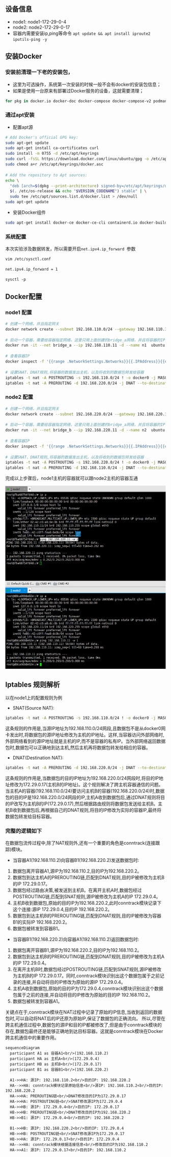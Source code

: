 ## 设备信息
- node1: node1-172-29-0-4
- node2: node2-172-29-0-17
- 容器内需要安装ip,ping等命令 `apt update && apt install iproute2 iputils-ping -y`

## 安装Docker
### 安装前清理一下老的安装包，
- 这里为可选操作，系统第一次安装的时候一般不会有docker的安装包信息；
- 如果是使用一台原来有部署过Docker服务的设备，这就需要清理；
```bash
for pkg in docker.io docker-doc docker-compose docker-compose-v2 podman-docker containerd runc; do sudo apt-get remove $pkg; done
```

### 通过apt安装
- 配置apt源
```bash
# Add Docker's official GPG key:
sudo apt-get update
sudo apt-get install ca-certificates curl
sudo install -m 0755 -d /etc/apt/keyrings
sudo curl -fsSL https://download.docker.com/linux/ubuntu/gpg -o /etc/apt/keyrings/docker.asc
sudo chmod a+r /etc/apt/keyrings/docker.asc

# Add the repository to Apt sources:
echo \
  "deb [arch=$(dpkg --print-architecture) signed-by=/etc/apt/keyrings/docker.asc] https://download.docker.com/linux/ubuntu \
  $(. /etc/os-release && echo "$VERSION_CODENAME") stable" | \
  sudo tee /etc/apt/sources.list.d/docker.list > /dev/null
sudo apt-get update
```
- 安装Docker组件
```bash
sudo apt-get install docker-ce docker-ce-cli containerd.io docker-buildx-plugin docker-compose-plugin
```

### 系统配置
本次实验涉及数据转发，所以需要开启`net.ipv4.ip_forward `参数
```
vim /etc/sysctl.conf

net.ipv4.ip_forward = 1

sysctl -p
```
## Docker配置
### node1 配置
```bash
# 创建一个网络，并且指定网关
docker network create --subnet 192.168.110.0/24 --gateway 192.168.110.1 bridge_a

# 启动一个容器，需要给容器指定网络，这里只用上面创建的bridge_a网络，并且将容器的IP设置为192.168.110.11 
docker run -it --net bridge_a --ip 192.168.110.11 -d --name n1  ubuntu

# 查看容器IP 
docker inspect -f '{{range .NetworkSettings.Networks}}{{.IPAddress}}{{end}}' n1

# 设置SNAT、DNAT规则,将容器的数据发出主机，以及将收到的数据包转发给容器
iptables -t nat -A POSTROUTING -s 192.168.110.0/24 ! -o docker0 -j MASQUERADE
iptables -t nat -A PREROUTING -d 192.168.220.0/24 -j DNAT --to-destination 172.29.0.17
```

### node2 配置
```bash
# 创建一个网络，并且指定网关
docker network create --subnet 192.168.220.0/24 --gateway 192.168.220.1 bridge_b

# 启动一个容器，需要给容器指定网络，这里只用上面创建的bridge_a网络，并且将容器的IP设置为192.168.110.11 
docker run -it --net bridge_b --ip 192.168.220.11 -d --name n2  ubuntu

# 查看容器IP 
docker inspect -f '{{range .NetworkSettings.Networks}}{{.IPAddress}}{{end}}' n2

# 设置SNAT、DNAT规则,将容器的数据发出主机，以及将收到的数据包转发给容器
iptables -t nat -A POSTROUTING -s 192.168.220.0/24 ! -o docker0 -j MASQUERADE
iptables -t nat -A PREROUTING -d 192.168.110.0/24 -j DNAT --to-destination 172.29.0.4
```
完成以上步骤后，node1主机的容器就可以跟node2主机的容器互通

![ping-result.png](image%2Fping-result.png)

## Iptables 规则解析
以在node1上的配置规则为例
- SNAT(Source NAT):
```bash
iptables -t nat -A POSTROUTING -s 192.168.110.0/24 ! -o docker0 -j MASQUERADE
```
这条规则的作用是,当源IP地址为192.168.110.0/24网段,且数据包不是从docker0网卡发出时,将数据包的源IP地址修改为主机的IP地址。这样,当容器访问外部网络时,外部网络看到的源IP地址就是主机的IP,而不是容器的私有IP。当外部网络返回数据包时,数据包可以正确地到达主机,然后主机再将数据包转发给相应的容器。
- DNAT(Destination NAT):
```bash
iptables -t nat -A PREROUTING -d 192.168.220.0/24 -j DNAT --to-destination 172.29.0.17
```
这条规则的作用是,当数据包的目的IP地址为192.168.220.0/24网段时,将目的IP地址修改为172.29.0.17(主机B的IP地址)。这个规则解决了跨主机容器通信的问题。当主机A的容器(192.168.110.0/24)要访问主机B的容器(192.168.220.0/24)时,数据包的目的IP是192.168.220.0/24网段的IP,主机A收到数据包后,通过DNAT规则将目的IP改写为主机B的IP(172.29.0.17),然后根据路由规则将数据包发送给主机B。主机B收到数据包后,再根据自己的DNAT规则,将目的IP修改为实际的容器IP,最终将数据包转发给目标容器。

### 完整的逻辑如下

在数据包流传过程中,除了NAT规则外,还有一个重要的角色是conntrack(连接跟踪)模块。
- 当容器A1(192.168.110.2)向容器B1(192.168.220.2)发送数据包时:
1. 数据包离开容器A1,源IP为192.168.110.2,目的IP为192.168.220.2。
2. 数据包到达主机A的PREROUTING链,匹配到DNAT规则,目的IP被修改为主机B的IP 172.29.0.17。
3. 数据包经过路由决策,被发送到主机B。在离开主机A时,数据包经过POSTROUTING链,匹配到SNAT规则,源IP被修改为主机A的IP 172.29.0.4。
4. 主机B收到数据包,原始的目的IP为192.168.220.2,此时conntrack模块记录下这个连接:源IP 172.29.0.4,目的IP 192.168.220.2。
5. 数据包到达主机B的PREROUTING链,匹配到DNAT规则,目的IP被修改为容器B1的实际IP 192.168.220.2。
6. 数据包被转发到容器B1。

- 当容器B1(192.168.220.2)向容器A1(192.168.110.2)返回数据包时:
1. 数据包离开容器B1,源IP为192.168.220.2,目的IP为192.168.110.2。
2. 数据包到达主机B的PREROUTING链,匹配到DNAT规则,目的IP被修改为主机A的IP 172.29.0.4。
3. 在离开主机B时,数据包经过POSTROUTING链,匹配到SNAT规则,源IP被修改为主机B的IP 172.29.0.17。同时,conntrack模块识别出这个数据包属于之前记录的连接,并自动将目的IP修改为原始的源IP 172.29.0.4。
4. 主机A收到数据包,原始的目的IP为172.29.0.4,conntrack模块识别出这个数据包属于之前的连接,并自动将目的IP修改为原始的目的IP 192.168.110.2。
5. 数据包被转发到容器A1。

关键点在于,conntrack模块在NAT过程中记录了原始的IP信息,当收到返回的数据包时,可以自动将NAT后的IP还原为原始IP,保证了数据包的正确流向。
所以,尽管在跨主机通信过程中,数据包的源IP和目的IP都被修改了,但是由于conntrack模块的存在,数据包最终还是能够正确地到达目标容器。这就是conntrack模块在Docker跨主机通信中的重要作用。

```mermaid
sequenceDiagram
  participant A1 as 容器A1<br/>(192.168.110.2)
  participant HA as 主机A<br/>(172.29.0.4)
  participant HB as 主机B<br/>(172.29.0.17)
  participant B1 as 容器B1<br/>(192.168.220.2)

  A1->>HA: 源IP: 192.168.110.2<br/>目的IP: 192.168.220.2
  HA-->>HA: conntrack模块记录原始信息<br/>源IP: 192.168.110.2<br/>目的IP: 192.168.220.2
  HA->>HA: PREROUTING链<br/>DNAT修改目的IP为172.29.0.17
  HA->>HA: POSTROUTING链<br/>SNAT修改源IP为172.29.0.4
  HA->>HB: 源IP: 172.29.0.4<br/>目的IP: 172.29.0.17
  HB->>HB: PREROUTING链<br/>DNAT修改目的IP为192.168.220.2
  HB->>B1: 源IP: 172.29.0.4<br/>目的IP: 192.168.220.2

  B1->>HB: 源IP: 192.168.220.2<br/>目的IP: 172.29.0.4
  HB->>HB: POSTROUTING链<br/>SNAT修改源IP为172.29.0.17
  HB->>HA: 源IP: 172.29.0.17<br/>目的IP: 172.29.0.4
  HA-->>HA: conntrack模块根据连接信息<br/>修改目的IP为192.168.110.2
  HA->>A1: 源IP: 172.29.0.17<br/>目的IP: 192.168.110.2
```